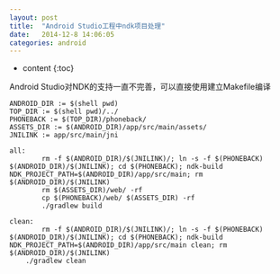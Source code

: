 ```yaml
---
layout: post
title:  "Android Studio工程中ndk项目处理"
date:   2014-12-8 14:06:05
categories: android
---
```


* content
{:toc}

Android Studio对NDK的支持一直不完善，可以直接使用建立Makefile编译

    ANDROID_DIR := $(shell pwd)
    TOP_DIR := $(shell pwd)/../
    PHONEBACK := $(TOP_DIR)/phoneback/
    ASSETS_DIR := $(ANDROID_DIR)/app/src/main/assets/
    JNILINK := app/src/main/jni

    all:
        	rm -f $(ANDROID_DIR)/$(JNILINK)/; ln -s -f $(PHONEBACK) $(ANDROID_DIR)/$(JNILINK); cd $(PHONEBACK); ndk-build NDK_PROJECT_PATH=$(ANDROID_DIR)/app/src/main; rm $(ANDROID_DIR)/$(JNILINK)
        	rm $(ASSETS_DIR)/web/ -rf
        	cp $(PHONEBACK)/web/ $(ASSETS_DIR) -rf
        	./gradlew build

    clean:
        	rm -f $(ANDROID_DIR)/$(JNILINK)/; ln -s -f $(PHONEBACK) $(ANDROID_DIR)/$(JNILINK); cd $(PHONEBACK); ndk-build          NDK_PROJECT_PATH=$(ANDROID_DIR)/app/src/main clean; rm $(ANDROID_DIR)/$(JNILINK)
    	./gradlew clean
